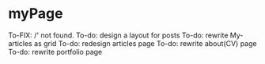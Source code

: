 # myPage
To-FIX: <path>/<object>' not found.
To-do: design a layout for posts
To-do: rewrite My-articles as grid
To-do: redesign articles page
To-do: rewrite about(CV) page
To-do: rewrite portfolio page
